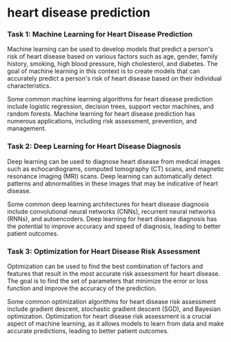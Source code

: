 
# heart disease prediction

### Task 1: Machine Learning for Heart Disease Prediction

Machine learning can be used to develop models that predict a person's risk of heart disease based on various factors such as age, gender, family history, smoking, high blood pressure, high cholesterol, and diabetes. The goal of machine learning in this context is to create models that can accurately predict a person's risk of heart disease based on their individual characteristics.

Some common machine learning algorithms for heart disease prediction include logistic regression, decision trees, support vector machines, and random forests. Machine learning for heart disease prediction has numerous applications, including risk assessment, prevention, and management.

### Task 2: Deep Learning for Heart Disease Diagnosis

Deep learning can be used to diagnose heart disease from medical images such as echocardiograms, computed tomography (CT) scans, and magnetic resonance imaging (MRI) scans. Deep learning can automatically detect patterns and abnormalities in these images that may be indicative of heart disease.

Some common deep learning architectures for heart disease diagnosis include convolutional neural networks (CNNs), recurrent neural networks (RNNs), and autoencoders. Deep learning for heart disease diagnosis has the potential to improve accuracy and speed of diagnosis, leading to better patient outcomes.


### Task 3: Optimization for Heart Disease Risk Assessment

Optimization can be used to find the best combination of factors and features that result in the most accurate risk assessment for heart disease. The goal is to find the set of parameters that minimize the error or loss function and improve the accuracy of the prediction.

Some common optimization algorithms for heart disease risk assessment include gradient descent, stochastic gradient descent (SGD), and Bayesian optimization. Optimization for heart disease risk assessment is a crucial aspect of machine learning, as it allows models to learn from data and make accurate predictions, leading to better patient outcomes.
